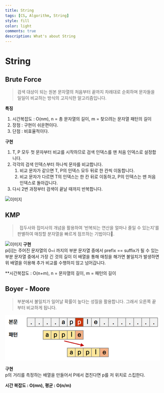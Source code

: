 ```yaml
---
title: String
tags: [CS, Algorithm, String]
style: fill
color: light
comments: true
description: What's about String
---
```

# String
## Brute Force
> 검색 대상이 되는 원본 문자열의 처음부터 끝까지 차례대로 순회하며 문자들을 일일이 비교하는 방식의 고지식한 알고리즘입니다.

**특징**  
1. 시간복잡도 : O(nm), n = 총 문자열의 길이, m = 찾으려는 문자열 패턴의 길이
2. 장점 : 구현이 쉬운편이다.
3. 단점 : 비효율적이다.

**구현**  
1. T, P 모두 첫 문자부터 비교를 시작하므로 검색 인덱스를 맨 처음 인덱스로 설정합니다.
2. 각각의 검색 인덱스부터 하나씩 문자를 비교합니다. 
	1. 비교 문자가 같으면 T, P의 인덱스 모두 뒤로 한 칸씩 이동합니다.
	2. 비교 문자가 다르면 T의 인덱스는 한 칸 뒤로 이동하고, P의 인덱스는 맨 처음 인덱스로 돌아갑니다.
3. 다시 2번 과정부터 검색이 끝날 때까지 반복합니다.


![이미지](http://1.bp.blogspot.com/-YJDalyxz6XY/UFCYnd2_nBI/AAAAAAAAAB4/uewJpXgs9Mc/s640/Brute+Force.jpg)

## KMP
>  접두사와 접미사의 개념을 활용하여 ‘반복되는 연산을 얼마나 줄일 수 있는지’를 판별하여 매칭할 분자열을 빠르게 점프하는 기법이다.

![이미지](https://baeharam.github.io/images/algorithm/kmp/kmp2.png)
**구현**  
pi[i]는 주어진 문자열의 0~i 까지의 부분 문자열 중에서 prefix == suffix가 될 수 있는 부분 문자열 중에서 가장 긴 것의 길이
이 배열을 통해 매칭을 해가면 불일치가 발생하면 위 배열을 이용해 추가 비교를 수행하지 않고 넘어갑니다.

**시간복잡도 : O(n+m), n = 문자열의 길이, m = 패턴의 길이

## Boyer - Moore
> 부분에서 불일치가 일어날 확률이 높다는 성질을 활용합니다. 그래서 오른쪽 끝부터 비교하게 됩니다.

![이미지](https://github.com/ChanhuiSeok/chanhuiseok.github.io/blob/master/assets/img/sample/algo15_2.PNG?raw=true)

**구현**  
p의 거리를 측정하는 배열을 만들어서 P에서 겹친다면 p를 저 위치로 스킵한다.  

**시간 복잡도 :  O(mn), 평균 : O(n/m)**

